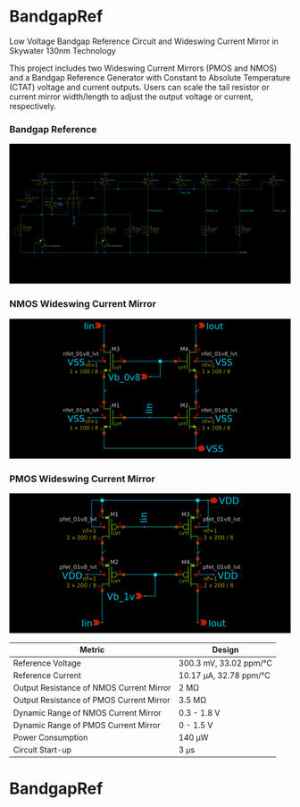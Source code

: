 # BandgapRef
Low Voltage Bandgap Reference Circuit and Wideswing Current Mirror in Skywater 130nm Technology

This project includes two Wideswing Current Mirrors (PMOS and NMOS) and a Bandgap Reference Generator with Constant to Absolute Temperature (CTAT) voltage and current outputs. Users can scale the tail resistor or current mirror width/length to adjust the output voltage or current, respectively.

### Bandgap Reference
![Bandgap Reference Schematic](images/bandgapref.png)

### NMOS Wideswing Current Mirror
![NMOS Current Mirror](images/wideswing_cur_mir_nmos.png)

### PMOS Wideswing Current Mirror
![PMOS Current Mirror](images/wideswing_cur_mir_pmos.png)


| Metric                                   | Design                        |
|-------------------------------------------|-------------------------------|
| Reference Voltage                        | 300.3 mV, 33.02 ppm/°C        |
| Reference Current                        | 10.17 µA, 32.78 ppm/°C        |
| Output Resistance of NMOS Current Mirror  | 2 MΩ                          |
| Output Resistance of PMOS Current Mirror  | 3.5 MΩ                        |
| Dynamic Range of NMOS Current Mirror      | 0.3 - 1.8 V                   |
| Dynamic Range of PMOS Current Mirror      | 0 - 1.5 V                     |
| Power Consumption                        | 140 µW                        |
| Circuit Start-up                         | 3 µs                          |

# BandgapRef